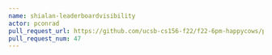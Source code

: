 ```yaml
---
name: shialan-leaderboardvisibility
actor: pconrad
pull_request_url: https://github.com/ucsb-cs156-f22/f22-6pm-happycows/pull/47
pull_request_num: 47
---
```

